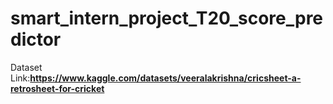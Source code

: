 # smart_intern_project_T20_score_predictor
Dataset Link:**https://www.kaggle.com/datasets/veeralakrishna/cricsheet-a-retrosheet-for-cricket**
